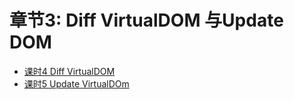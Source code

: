# 章节3: Diff VirtualDOM 与Update DOM

* [课时4  Diff VirtualDOM](chapter3/section1.md)
* [课时5  Update VirtualDOm](chapter3/section2.md)